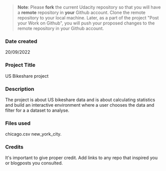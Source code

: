 >**Note**: Please **fork** the current Udacity repository so that you will have a **remote** repository in **your** Github account. Clone the remote repository to your local machine. Later, as a part of the project "Post your Work on Github", you will push your proposed changes to the remote repository in your Github account.

### Date created
20/09/2022

### Project Title
US Bikeshare project

### Description
The project is about US bikeshare data and is about calculating statistics and build an interactive environment where a user chooses the data and filter for a a dataset to analyse.

### Files used
chicago.csv
new_york_city.

### Credits
It's important to give proper credit. Add links to any repo that inspired you or blogposts you consulted.

